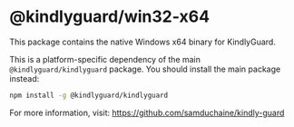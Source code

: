 # @kindlyguard/win32-x64

This package contains the native Windows x64 binary for KindlyGuard.

This is a platform-specific dependency of the main `@kindlyguard/kindlyguard` package.
You should install the main package instead:

```bash
npm install -g @kindlyguard/kindlyguard
```

For more information, visit: https://github.com/samduchaine/kindly-guard